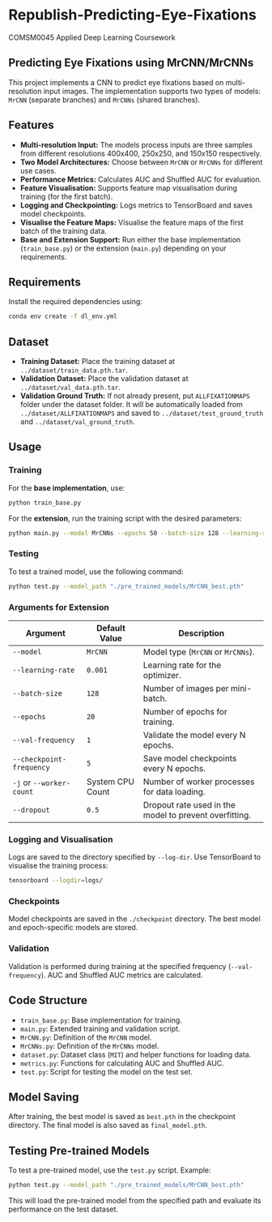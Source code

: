 # Republish-Predicting-Eye-Fixations
COMSM0045 Applied Deep Learning Coursework

## Predicting Eye Fixations using MrCNN/MrCNNs

This project implements a CNN to predict eye fixations based on multi-resolution input images. The implementation supports two types of models: `MrCNN` (separate branches) and `MrCNNs` (shared branches).

## Features

- **Multi-resolution Input:** The models process inputs are three samples from different resolutions 400x400, 250x250, and 150x150 respectively.
- **Two Model Architectures:** Choose between `MrCNN` or `MrCNNs` for different use cases.
- **Performance Metrics:** Calculates AUC and Shuffled AUC for evaluation.
- **Feature Visualisation:** Supports feature map visualisation during training (for the first batch).
- **Logging and Checkpointing:** Logs metrics to TensorBoard and saves model checkpoints.
- **Visualise the Feature Maps:** Visualise the feature maps of the first batch of the training data.
- **Base and Extension Support:** Run either the base implementation (`train_base.py`) or the extension (`main.py`) depending on your requirements.

## Requirements

Install the required dependencies using:
```bash
conda env create -f dl_env.yml
```

## Dataset

- **Training Dataset:** Place the training dataset at `../dataset/train_data.pth.tar`.
- **Validation Dataset:** Place the validation dataset at `../dataset/val_data.pth.tar`.
- **Validation Ground Truth:** If not already present, put `ALLFIXATIONMAPS` folder under the dataset folder. It will be automatically loaded from `../dataset/ALLFIXATIONMAPS` and saved to `../dataset/test_ground_truth` and `../dataset/val_ground_truth`.

## Usage

### Training

For the **base implementation**, use:
```bash
python train_base.py
```

For the **extension**, run the training script with the desired parameters:
```bash
python main.py --model MrCNNs --epochs 50 --batch-size 128 --learning-rate 0.001 --dropout 0.5
```

### Testing

To test a trained model, use the following command:
```bash
python test.py --model_path "./pre_trained_models/MrCNN_best.pth"
```

### Arguments for Extension

| Argument                  | Default Value          | Description                                           |
|---------------------------|------------------------|-------------------------------------------------------|
| `--model`                 | `MrCNN`               | Model type (`MrCNN` or `MrCNNs`).                    |
| `--learning-rate`         | `0.001`               | Learning rate for the optimizer.                     |
| `--batch-size`            | `128`                 | Number of images per mini-batch.                     |
| `--epochs`                | `20`                  | Number of epochs for training.                       |
| `--val-frequency`         | `1`                   | Validate the model every N epochs.                   |
| `--checkpoint-frequency`  | `5`                   | Save model checkpoints every N epochs.               |
| `-j` or `--worker-count`  | System CPU Count      | Number of worker processes for data loading.         |
| `--dropout`               | `0.5`                 | Dropout rate used in the model to prevent overfitting. |


### Logging and Visualisation

Logs are saved to the directory specified by `--log-dir`. Use TensorBoard to visualise the training process:
```bash
tensorboard --logdir=logs/
```

### Checkpoints

Model checkpoints are saved in the `./checkpoint` directory. The best model and epoch-specific models are stored.

### Validation

Validation is performed during training at the specified frequency (`--val-frequency`). AUC and Shuffled AUC metrics are calculated.

## Code Structure

- `train_base.py`: Base implementation for training.
- `main.py`: Extended training and validation script.
- `MrCNN.py`: Definition of the `MrCNN` model.
- `MrCNNs.py`: Definition of the `MrCNNs` model.
- `dataset.py`: Dataset class (`MIT`) and helper functions for loading data.
- `metrics.py`: Functions for calculating AUC and Shuffled AUC.
- `test.py`: Script for testing the model on the test set.

## Model Saving

After training, the best model is saved as `best.pth` in the checkpoint directory. The final model is also saved as `final_model.pth`.

## Testing Pre-trained Models

To test a pre-trained model, use the `test.py` script. Example:
```bash
python test.py --model_path "./pre_trained_models/MrCNN_best.pth"
```

This will load the pre-trained model from the specified path and evaluate its performance on the test dataset.
